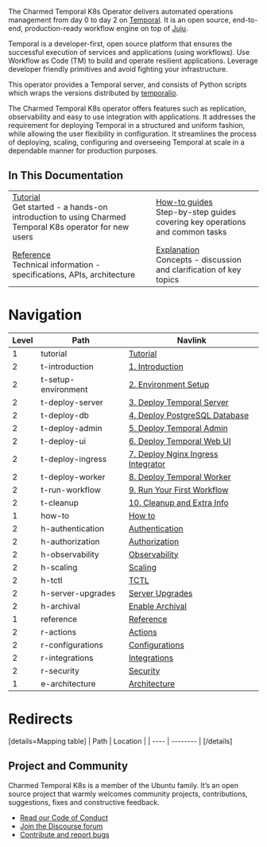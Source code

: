 The Charmed Temporal K8s Operator delivers automated operations management from
day 0 to day 2 on [Temporal](https://temporal.io/). It is an open source,
end-to-end, production-ready workflow engine on top of [Juju](https://juju.is/).

Temporal is a developer-first, open source platform that ensures the successful
execution of services and applications (using workflows). Use Workflow as Code
(TM) to build and operate resilient applications. Leverage developer friendly
primitives and avoid fighting your infrastructure.

This operator provides a Temporal server, and consists of Python scripts which
wraps the versions distributed by
[temporalio](https://hub.docker.com/r/temporalio/server).

The Charmed Temporal K8s operator offers features such as replication,
observability and easy to use integration with applications. It addresses the
requirement for deploying Temporal in a structured and uniform fashion, while
allowing the user flexibility in configuration. It streamlines the process of
deploying, scaling, configuring and overseeing Temporal at scale in a dependable
manner for production purposes.

## In This Documentation

|                                                                                                                                                                                                     |                                                                                                                                                                     |
| --------------------------------------------------------------------------------------------------------------------------------------------------------------------------------------------------- | ------------------------------------------------------------------------------------------------------------------------------------------------------------------- |
| [Tutorial](https://discourse.charmhub.io/t/charmed-temporal-k8s-tutorial-introduction/11777) </br> Get started - a hands-on introduction to using Charmed Temporal K8s operator for new users </br> | [How-to guides](https://discourse.charmhub.io/t/charmed-temporal-k8s-how-to-observability/11787) </br> Step-by-step guides covering key operations and common tasks |
| [Reference](https://charmhub.io/temporal-k8s/actions) </br> Technical information - specifications, APIs, architecture                                                                              | [Explanation](https://discourse.charmhub.io/t/charmed-temporal-k8s-explanations-architecture/11789) </br> Concepts - discussion and clarification of key topics     |

# Navigation

| Level | Path                | Navlink                                                                                                                                   |
| ----- | ------------------- | ----------------------------------------------------------------------------------------------------------------------------------------- |
| 1     | tutorial            | [Tutorial](https://discourse.charmhub.io/t/charmed-temporal-k8s-tutorial-introduction/11777)                                              |
| 2     | t-introduction      | [1. Introduction](https://discourse.charmhub.io/t/charmed-temporal-k8s-tutorial-introduction/11777)                                       |
| 2     | t-setup-environment | [2. Environment Setup](https://discourse.charmhub.io/t/charmed-temporal-k8s-tutorial-environment-setup/11778)                             |
| 2     | t-deploy-server     | [3. Deploy Temporal Server](https://discourse.charmhub.io/t/charmed-temporal-k8s-tutorial-deploy-temporal-server/11779)                   |
| 2     | t-deploy-db         | [4. Deploy PostgreSQL Database](https://discourse.charmhub.io/t/charmed-temporal-k8s-tutorial-deploy-postgresql-database/11780)           |
| 2     | t-deploy-admin      | [5. Deploy Temporal Admin](https://discourse.charmhub.io/t/charmed-temporal-k8s-tutorial-deploy-temporal-admin/11781)                     |
| 2     | t-deploy-ui         | [6. Deploy Temporal Web UI](https://discourse.charmhub.io/t/charmed-temporal-k8s-tutorial-deploy-temporal-web-ui/11782)                   |
| 2     | t-deploy-ingress    | [7. Deploy Nginx Ingress Integrator](https://discourse.charmhub.io/t/charmed-temporal-k8s-tutorial-deploy-nginx-ingress-integrator/11783) |
| 2     | t-deploy-worker     | [8. Deploy Temporal Worker](https://discourse.charmhub.io/t/charmed-temporal-k8s-tutorial-deploy-temporal-worker/11784)                   |
| 2     | t-run-workflow      | [9. Run Your First Workflow](https://discourse.charmhub.io/t/charmed-temporal-k8s-tutorial-run-your-first-workflow/11785)                 |
| 2     | t-cleanup           | [10. Cleanup and Extra Info](https://discourse.charmhub.io/t/charmed-temporal-k8s-tutorial-cleanup-and-extra-info/11786)                  |
| 1     | how-to              | [How to](https://discourse.charmhub.io/t/charmed-temporal-k8s-how-to-index/13740)                                                         |
| 2     | h-authentication    | [Authentication](https://discourse.charmhub.io/t/charmed-temporal-k8s-how-to-authentication/12586)                                        |
| 2     | h-authorization     | [Authorization](https://discourse.charmhub.io/t/charmed-temporal-k8s-how-to-authorization/12587)                                          |
| 2     | h-observability     | [Observability](https://discourse.charmhub.io/t/charmed-temporal-k8s-how-to-observability/11787)                                          |
| 2     | h-scaling           | [Scaling](https://discourse.charmhub.io/t/10840)                                                                                          |
| 2     | h-tctl              | [TCTL](https://discourse.charmhub.io/t/charmed-temporal-k8s-how-to-tctl/11788)                                                            |
| 2     | h-server-upgrades   | [Server Upgrades](https://discourse.charmhub.io/t/charmed-temporal-k8s-how-to-server-upgrades/13105)                                      |
| 2     | h-archival          | [Enable Archival](https://discourse.charmhub.io/t/charmed-temporal-k8s-how-to-enable-archival/13106)                                      |
| 1     | reference           | [Reference](https://discourse.charmhub.io/t/charmed-temporal-k8s-reference-index/13741)                                                   |
| 2     | r-actions           | [Actions](https://charmhub.io/temporal-k8s/actions)                                                                                       |
| 2     | r-configurations    | [Configurations](https://charmhub.io/temporal-k8s/configure)                                                                              |
| 2     | r-integrations      | [Integrations](https://charmhub.io/temporal-k8s/integrations)                                                                             |
| 2     | r-security          | [Security](TODO)                                                                                                                          |
| 1     | e-architecture      | [Architecture](https://discourse.charmhub.io/t/charmed-temporal-k8s-explanations-architecture/11789)                                      |

# Redirects

[details=Mapping table] | Path | Location | | ---- | -------- | [/details]

## Project and Community

Charmed Temporal K8s is a member of the Ubuntu family. It’s an open source
project that warmly welcomes community projects, contributions, suggestions,
fixes and constructive feedback.

- [Read our Code of Conduct](https://ubuntu.com/community/code-of-conduct)
- [Join the Discourse forum](https://discourse.charmhub.io/tag/temporal)
- [Contribute and report bugs](https://github.com/canonical/temporal-k8s-operator)
